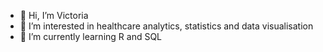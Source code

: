 - 👋 Hi, I’m Victoria
- 👀 I’m interested in healthcare analytics, statistics and data visualisation 
- 🌱 I’m currently learning R and SQL

<!---
vikachooo/vikachooo is a ✨ special ✨ repository because its `README.md` (this file) appears on your GitHub profile.
You can click the Preview link to take a look at your changes.
--->
